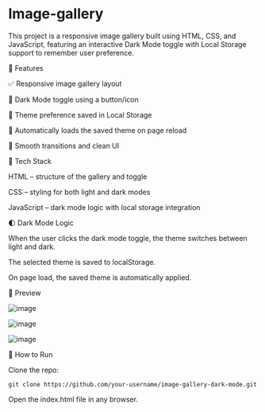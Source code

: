 # Image-gallery
This project is a responsive image gallery built using HTML, CSS, and JavaScript, featuring an interactive Dark Mode toggle with Local Storage support to remember user preference.

🚀 Features

  ✅ Responsive image gallery layout
  
  🌙 Dark Mode toggle using a button/icon
  
  💾 Theme preference saved in Local Storage
  
  🔄 Automatically loads the saved theme on page reload
  
  🎯 Smooth transitions and clean UI

📁 Tech Stack

  HTML – structure of the gallery and toggle
  
  CSS – styling for both light and dark modes
  
  JavaScript – dark mode logic with local storage integration

🌓 Dark Mode Logic

  When the user clicks the dark mode toggle, the theme switches between light and dark.
  
  The selected theme is saved to localStorage.
  
  On page load, the saved theme is automatically applied.

📸 Preview

![image](https://github.com/user-attachments/assets/f4a0fcd1-5463-4ada-b7b2-73102b85dd73)

![image](https://github.com/user-attachments/assets/5e9da971-cdfc-4dcc-9c77-2ce311135232)

![image](https://github.com/user-attachments/assets/9868beae-25fe-4242-a99e-f0024b2fc6c2)

🔧 How to Run

Clone the repo:

    git clone https://github.com/your-username/image-gallery-dark-mode.git
Open the index.html file in any browser.

